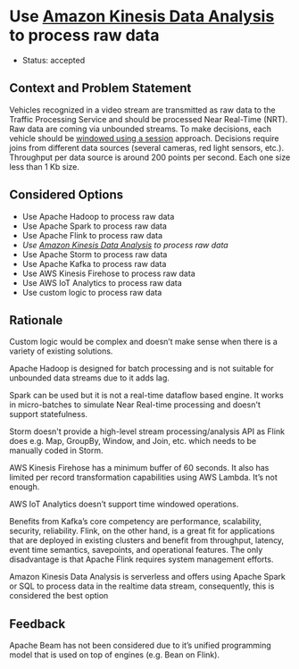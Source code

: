 # Use [Amazon Kinesis Data Analysis](https://aws.amazon.com/kinesis/data-analytics/) to process raw data

* Status: accepted

## Context and Problem Statement

Vehicles recognized in a video stream are transmitted as raw data to the Traffic Processing Service and should be processed Near Real-Time (NRT). Raw data are coming via unbounded streams. To make decisions, each vehicle should be [windowed using a session](https://ci.apache.org/projects/flink/flink-docs-stable/dev/stream/operators/windows.html#session-windows) approach. Decisions require joins from different data sources (several cameras, red light sensors, etc.). Throughput per data source is around 200 points per second. Each one size less than 1 Kb size. 

## Considered Options

* Use Apache Hadoop to process raw data
* Use Apache Spark to process raw data
* Use Apache Flink to process raw data
* *Use [Amazon Kinesis Data Analysis](https://aws.amazon.com/kinesis/data-analytics/) to process raw data*
* Use Apache Storm to process raw data
* Use Apache Kafka to process raw data
* Use AWS Kinesis Firehose to process raw data
* Use AWS IoT Analytics to process raw data
* Use custom logic to process raw data

## Rationale
Custom logic would be complex and doesn’t make sense when there is a variety of existing solutions.

Apache Hadoop is designed for batch processing and is not suitable for unbounded data streams due to it adds lag.

Spark can be used but it is not a real-time dataflow based engine. It works in micro-batches to simulate Near Real-time processing and doesn't support statefulness.

Storm doesn't provide a high-level stream processing/analysis API as Flink does e.g. Map, GroupBy, Window, and Join, etc. which needs to be manually coded in Storm.

AWS Kinesis Firehose has a minimum buffer of 60 seconds. It also has limited per record transformation capabilities using AWS Lambda. It’s not enough.

AWS IoT Analytics doesn’t support time windowed operations.

Benefits from Kafka’s core competency are performance, scalability, security, reliability. Flink, on the other hand, is a great fit for applications that are deployed in existing clusters and benefit from throughput, latency, event time semantics, savepoints, and operational features. The only disadvantage is that Apache Flink requires system management efforts.

Amazon Kinesis Data Analysis is serverless and offers using Apache Spark or SQL to process data in the realtime data stream, consequently, this is considered the best option

## Feedback
Apache Beam has not been considered due to it’s unified programming model that is used on top of engines (e.g. Bean on Flink).
